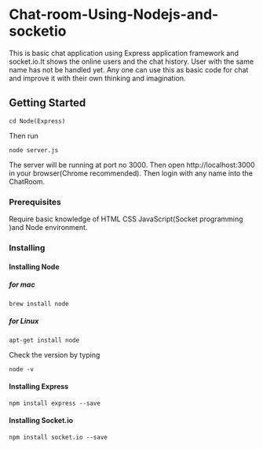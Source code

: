 # Chat-room-Using-Nodejs-and-socketio
This is basic chat application using Express application framework and socket.io.It shows the online users and the chat history. User with the same name has not be handled yet. Any one can use this as basic code for chat and improve it with their own thinking and imagination.
## Getting Started 
 ```
 cd Node(Express)
 ```
 Then run
 ```
 node server.js
 ```
 The server will be running at port no 3000. Then open http://localhost:3000 in your browser(Chrome recommended). Then login with any name into the ChatRoom.
### Prerequisites
  Require basic knowledge of HTML CSS JavaScript(Socket programming )and Node environment.
### Installing
  
  #### Installing Node
  
  ##### for mac
  ```
  brew install node
  ```
  ##### for Linux
  ```
  apt-get install node
  ```
  Check the version by typing 
  ```
  node -v
  ```
  #### Installing Express
  ```
  npm install express --save
  ```
  #### Installing Socket.io
  ```
  npm install socket.io --save
  ```
  


